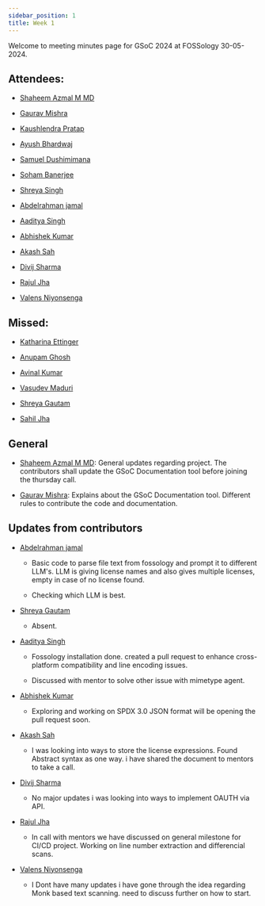 ```yaml
---
sidebar_position: 1
title: Week 1
---
```


<!--
SPDX-License-Identifier: CC-BY-SA-4.0

SPDX-FileCopyrightText: 2024 Shaheem Azmal M MD <shaheem.azmal@gmail.com@gmail.com>
SPDX-FileCopyrightText: 2024 Siemens AG
-->

Welcome to meeting minutes page for GSoC 2024 at FOSSology 30-05-2024.


## Attendees:

  - [Shaheem Azmal M MD](https://github.com/shaheemazmalmmd)

  - [Gaurav Mishra](https://github.com/GMishx)

  - [Kaushlendra Pratap](https://github.com/Kaushl2208)

  - [Ayush Bhardwaj](https://github.com/hastagAB)

  - [Samuel Dushimimana](https://github.com/dushimsam)

  - [Soham Banerjee](https://github.com/soham4abc)

  - [Shreya Singh](https://github.com/SinghShreya05)

  - [Abdelrahman jamal](https://github.com/Hero2323)

  - [Aaditya Singh](https://github.com/Aaditya-Singh78)

  - [Abhishek Kumar](https://github.com/abhi-kumar17871)

  - [Akash Sah](https://github.com/Akashsah2003)

  - [Divij Sharma](https://github.com/dvjsharma)

  - [Rajul Jha](https://github.com/rajuljha)

  - [Valens Niyonsenga](https://github.com/valens200)

## Missed:

  - [Katharina Ettinger](https://github.com/EttingerK)

  - [Anupam Ghosh](https://github.com/ag4ums)

  - [Avinal Kumar](https://github.com/avinal)

  - [Vasudev Maduri](https://github.com/vasudevmaduri)

  - [Shreya Gautam](https://github.com/ShreyaGautamm)

  - [Sahil Jha](mailto:sjha200000@gmail.com)

## General

- [Shaheem Azmal M MD](https://github.com/shaheemazmalmmd): General updates regarding project. The contributors shall update the GSoC Documentation tool before joining the thursday call.

- [Gaurav Mishra](https://github.com/GMishx): Explains about the GSoC Documentation tool. Different rules to contribute the code and documentation.


## Updates from contributors

- [Abdelrahman jamal](https://github.com/Hero2323)

  - Basic code to parse file text from fossology and prompt it to different LLM's. LLM is giving license names and also gives multiple licenses, empty in case of no license found.

  - Checking which LLM is best.

- [Shreya Gautam](https://github.com/ShreyaGautamm)

  - Absent.

- [Aaditya Singh](https://github.com/Aaditya-Singh78)

  - Fossology installation done. created a pull request to enhance cross-platform compatibility and line encoding issues.

  - Discussed with mentor to solve other issue with mimetype agent.

- [Abhishek Kumar](https://github.com/abhi-kumar17871)

  - Exploring and working on SPDX 3.0 JSON format will be opening the pull request soon.

- [Akash Sah](https://github.com/Akashsah2003)

  - I was looking into ways to store the license expressions. Found Abstract syntax as one way. i have shared the document to mentors to take a call.

- [Divij Sharma](https://github.com/dvjsharma)

  - No major updates i was looking into ways to implement OAUTH via API.

- [Rajul Jha](https://github.com/rajuljha)

  - In call with mentors we have discussed on general milestone for CI/CD project. Working on line number extraction and differencial scans.

- [Valens Niyonsenga](https://github.com/valens200)

  - I Dont have many updates i have gone through the idea regarding Monk based text scanning. need to discuss further on how to start.
